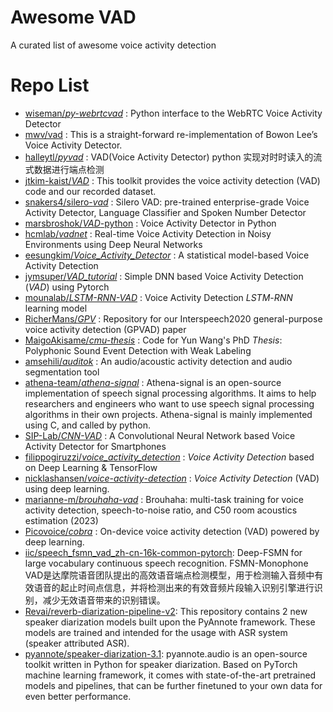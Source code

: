 # Awesome VAD

 A curated list of awesome voice activity detection 

# Repo List

- [wiseman/*py-webrtcvad*](https://github.com/wiseman/py-webrtcvad) :  Python interface to the WebRTC Voice Activity Detector 
- [mwv/vad](https://github.com/mwv/vad) :  This is a straight-forward re-implementation of Bowon Lee’s Voice Activity Detector.  
- [halleytl/*pyvad*](https://github.com/halleytl/pyvad) :  VAD(Voice Activity Detector) python 实现对时时读入的流式数据进行端点检测 
- [jtkim-kaist/*VAD*](https://github.com/jtkim-kaist/VAD)  :  This toolkit provides the voice activity detection (VAD) code and our recorded dataset. 
- [snakers4/silero-*vad*](https://github.com/snakers4/silero-vad) :  Silero VAD: pre-trained enterprise-grade Voice Activity Detector, Language Classifier and Spoken Number Detector 
- [marsbroshok/*VAD*-python](https://github.com/marsbroshok/VAD-python) :  Voice Activity Detector in Python 
- [hcmlab/*vadnet*](https://github.com/hcmlab/vadnet) :  Real-time Voice Activity Detection in Noisy Environments using Deep Neural Networks 
- [eesungkim/*Voice_Activity_Detector*](https://github.com/eesungkim/Voice_Activity_Detector) :  A statistical model-based Voice Activity Detection 
- [jymsuper/*VAD_tutorial*](https://github.com/jymsuper/VAD_tutorial) :  Simple DNN based Voice Activity Detection (*VAD*) using Pytorch 
- [mounalab/*LSTM-RNN-VAD*](https://github.com/mounalab/LSTM-RNN-VAD) :  Voice Activity Detection *LSTM*-*RNN* learning model 
- [RicherMans/*GPV*](https://github.com/RicherMans/GPV) :  Repository for our Interspeech2020 general-purpose voice activity detection (GPVAD) paper 
- [MaigoAkisame/*cmu-thesis*](https://github.com/MaigoAkisame/cmu-thesis) :  Code for Yun Wang's PhD *Thesis*: Polyphonic Sound Event Detection with Weak Labeling 
- [amsehili/*auditok*](https://github.com/amsehili/auditok) :  An audio/acoustic activity detection and audio segmentation tool 
- [athena-team/*athena-signal*](https://github.com/athena-team/athena-signal) :  Athena-signal is an open-source implementation of speech signal processing algorithms. It aims to help researchers and engineers who want to use speech signal processing algorithms in their own projects. Athena-signal is mainly implemented using C, and called by python. 
- [SIP-Lab/*CNN-VAD*](https://github.com/SIP-Lab/CNN-VAD) :  A Convolutional Neural Network based Voice Activity Detector for Smartphones 
- [filippogiruzzi/*voice_activity_detection*](https://github.com/filippogiruzzi/voice_activity_detection) :  *Voice* *Activity* *Detection* based on Deep Learning & TensorFlow 
- [nicklashansen/*voice*-*activity*-*detection*](https://github.com/nicklashansen/voice-activity-detection) :  *Voice* *Activity* *Detection* (VAD) using deep learning. 
- [marianne-m/*brouhaha-vad*](https://github.com/marianne-m/brouhaha-vad) : Brouhaha: multi-task training for voice activity detection, speech-to-noise ratio, and C50 room acoustics estimation (2023)
- [Picovoice/*cobra*](https://github.com/Picovoice/cobra) :  On-device voice activity detection (VAD) powered by deep learning.
- [iic/speech_fsmn_vad_zh-cn-16k-common-pytorch](https://modelscope.cn/models/iic/speech_fsmn_vad_zh-cn-16k-common-pytorch): Deep-FSMN for large vocabulary continuous speech recognition. FSMN-Monophone VAD是达摩院语音团队提出的高效语音端点检测模型，用于检测输入音频中有效语音的起止时间点信息，并将检测出来的有效音频片段输入识别引擎进行识别，减少无效语音带来的识别错误。
- [Revai/reverb-diarization-pipeline-v2](https://github.com/revdotcom/reverb/tree/main/diarization): This repository contains 2 new speaker diarization models built upon the PyAnnote framework. These models are trained and intended for the usage with ASR system (speaker attributed ASR).
- [pyannote/speaker-diarization-3.1](https://github.com/pyannote/pyannote-audio): pyannote.audio is an open-source toolkit written in Python for speaker diarization. Based on PyTorch machine learning framework, it comes with state-of-the-art pretrained models and pipelines, that can be further finetuned to your own data for even better performance.

